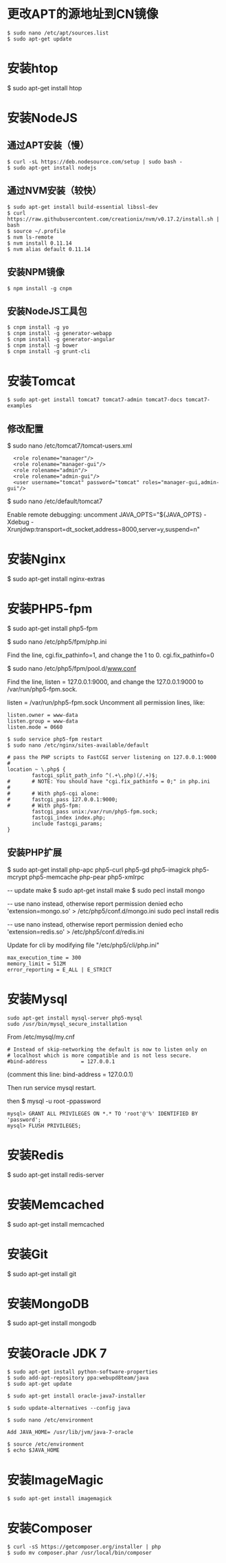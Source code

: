 ﻿# 更改APT的源地址到CN镜像
```
$ sudo nano /etc/apt/sources.list
$ sudo apt-get update
```
# 安装htop
$ sudo apt-get install htop

# 安装NodeJS
## 通过APT安装（慢）
```
$ curl -sL https://deb.nodesource.com/setup | sudo bash -
$ sudo apt-get install nodejs
```

## 通过NVM安装（较快）
```
$ sudo apt-get install build-essential libssl-dev
$ curl https://raw.githubusercontent.com/creationix/nvm/v0.17.2/install.sh | bash
$ source ~/.profile
$ nvm ls-remote
$ nvm install 0.11.14
$ nvm alias default 0.11.14
```

## 安装NPM镜像
`$ npm install -g cnpm`

## 安装NodeJS工具包
```
$ cnpm install -g yo
$ cnpm install -g generator-webapp
$ cnpm install -g generator-angular
$ cnpm install -g bower
$ cnpm install -g grunt-cli
```

# 安装Tomcat
`$ sudo apt-get install tomcat7 tomcat7-admin tomcat7-docs tomcat7-examples`

## 修改配置
$ sudo nano /etc/tomcat7/tomcat-users.xml
```
  <role rolename="manager"/>
  <role rolename="manager-gui"/>
  <role rolename="admin"/>
  <role rolename="admin-gui"/>
  <user username="tomcat" password="tomcat" roles="manager-gui,admin-gui"/>
```

$ sudo nano /etc/default/tomcat7

Enable remote debugging: uncomment JAVA_OPTS="${JAVA_OPTS} -Xdebug -Xrunjdwp:transport=dt_socket,address=8000,server=y,suspend=n" 

# 安装Nginx
$ sudo apt-get install nginx-extras

# 安装PHP5-fpm
$ sudo apt-get install php5-fpm

$ sudo nano /etc/php5/fpm/php.ini

Find the line, cgi.fix_pathinfo=1, and change the 1 to 0.
cgi.fix_pathinfo=0

$ sudo nano /etc/php5/fpm/pool.d/www.conf

Find the line, listen = 127.0.0.1:9000, and change the 127.0.0.1:9000 to /var/run/php5-fpm.sock.

listen = /var/run/php5-fpm.sock
Uncomment all permission lines, like:
```
listen.owner = www-data
listen.group = www-data
listen.mode = 0660
```
```
$ sudo service php5-fpm restart
$ sudo nano /etc/nginx/sites-available/default
```
```
# pass the PHP scripts to FastCGI server listening on 127.0.0.1:9000
#
location ~ \.php$ {
        fastcgi_split_path_info ^(.+\.php)(/.+)$;
#       # NOTE: You should have "cgi.fix_pathinfo = 0;" in php.ini
#
#       # With php5-cgi alone:
#       fastcgi_pass 127.0.0.1:9000;
#       # With php5-fpm:
        fastcgi_pass unix:/var/run/php5-fpm.sock;
        fastcgi_index index.php;
        include fastcgi_params;
}
```

## 安装PHP扩展
$ sudo apt-get install php-apc	php5-curl php5-gd php5-imagick php5- mcrypt php5-memcache php-pear php5-xmlrpc

-- update make
$ sudo apt-get install make
$ sudo pecl install mongo

-- use nano instead, otherwise report permission denied
echo 'extension=mongo.so' > /etc/php5/conf.d/mongo.ini
sudo pecl install redis

-- use nano instead, otherwise report permission denied
echo 'extension=redis.so' > /etc/php5/conf.d/redis.ini

Update for cli by modifying file "/etc/php5/cli/php.ini"
```
max_execution_time = 300
memory_limit = 512M
error_reporting = E_ALL | E_STRICT
```

# 安装Mysql
```
sudo apt-get install mysql-server php5-mysql
sudo /usr/bin/mysql_secure_installation
```

From /etc/mysql/my.cnf
```
# Instead of skip-networking the default is now to listen only on
# localhost which is more compatible and is not less secure.
#bind-address           = 127.0.0.1
```

(comment this line: bind-address = 127.0.0.1)


Then run service mysql restart.

then $ mysql -u root -ppassword
```
mysql> GRANT ALL PRIVILEGES ON *.* TO 'root'@'%' IDENTIFIED BY 'password';
mysql> FLUSH PRIVILEGES;
```

# 安装Redis
$ sudo apt-get install redis-server

# 安装Memcached
$ sudo apt-get install memcached

# 安装Git
$ sudo apt-get install git

# 安装MongoDB
$ sudo apt-get install mongodb

# 安装Oracle JDK 7
```
$ sudo apt-get install python-software-properties
$ sudo add-apt-repository ppa:webupd8team/java
$ sudo apt-get update

$ sudo apt-get install oracle-java7-installer

$ sudo update-alternatives --config java

$ sudo nano /etc/environment

Add JAVA_HOME= /usr/lib/jvm/java-7-oracle

$ source /etc/environment
$ echo $JAVA_HOME
```

# 安装ImageMagic
`$ sudo apt-get install imagemagick`

# 安装Composer
```
$ curl -sS https://getcomposer.org/installer | php
$ sudo mv composer.phar /usr/local/bin/composer
```